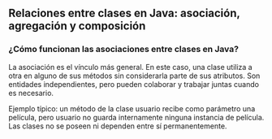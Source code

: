 <h2 align="left"> Relaciones entre clases en Java: asociación, agregación y composición </h2>

<h3 align="left"> ¿Cómo funcionan las asociaciones entre clases en Java?
 </h3>

<p align="left"> La asociación es el vínculo más general. En este caso, una clase utiliza a otra en alguno de sus métodos sin considerarla parte de sus atributos. Son entidades independientes, pero pueden colaborar y trabajar juntas cuando es necesario.

Ejemplo típico: un método de la clase usuario recibe como parámetro una película, pero usuario no guarda internamente ninguna instancia de película.
Las clases no se poseen ni dependen entre sí permanentemente. </p>
